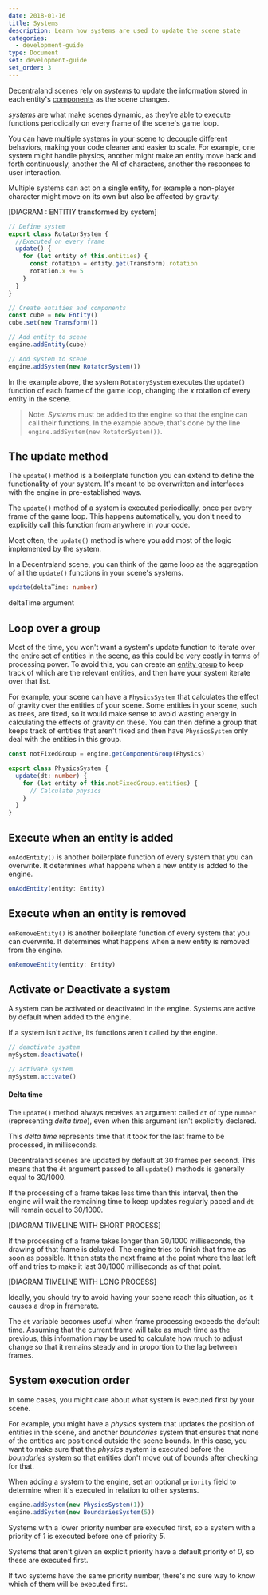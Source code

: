 ```yaml
---
date: 2018-01-16
title: Systems
description: Learn how systems are used to update the scene state
categories:
  - development-guide
type: Document
set: development-guide
set_order: 3
---
```


<!-- Decentraland scenes that are built with the 'ECS' module -->

Decentraland scenes rely on _systems_ to update the information stored in each entity's [components](https://en.wikipedia.org/wiki/Entity%E2%80%93component%E2%80%93system) as the scene changes.

_systems_ are what make scenes dynamic, as they're able to execute functions periodically on every frame of the scene's game loop.

You can have multiple systems in your scene to decouple different behaviors, making your code cleaner and easier to scale. For example, one system might handle physics, another might make an entity move back and forth continuously, another the AI of characters, another the responses to user interaction.

Multiple systems can act on a single entity, for example a non-player character might move on its own but also be affected by gravity.

[DIAGRAM : ENTITIY transformed by system]

```ts
// Define system
export class RotatorSystem {
  //Executed on every frame
  update() {
    for (let entity of this.entities) {
      const rotation = entity.get(Transform).rotation
      rotation.x += 5
    }
  }
}

// Create entities and components
const cube = new Entity()
cube.set(new Transform())

// Add entity to scene
engine.addEntity(cube)

// Add system to scene
engine.addSystem(new RotatorSystem())
```

In the example above, the system `RotatorySystem` executes the `update()` function of each frame of the game loop, changing the _x_ rotation of every entity in the scene.

> Note: _Systems_ must be added to the engine so that the engine can call their functions. In the example above, that's done by the line `engine.addSystem(new RotatorSystem())`.

## The update method

The `update()` method is a boilerplate function you can extend to define the functionality of your system. It's meant to be overwritten and interfaces with the engine in pre-established ways.

The `update()` method of a system is executed periodically, once per every frame of the game loop. This happens automatically, you don't need to explicitly call this function from anywhere in your code.

Most often, the `update()` method is where you add most of the logic implemented by the system.

In a Decentraland scene, you can think of the game loop as the aggregation of all the `update()` functions in your scene's systems.

```ts
update(deltaTime: number)
```

deltaTime argument

## Loop over a group

Most of the time, you won't want a system's update function to iterate over the entire set of entities in the scene, as this could be very costly in terms of processing power. To avoid this, you can create an [entity group]() to keep track of which are the relevant entities, and then have your system iterate over that list.

For example, your scene can have a `PhysicsSystem` that calculates the effect of gravity over the entities of your scene. Some entities in your scene, such as trees, are fixed, so it would make sense to avoid wasting energy in calculating the effects of gravity on these. You can then define a group that keeps track of entities that aren't fixed and then have `PhysicsSystem` only deal with the entities in this group.

```ts
const notFixedGroup = engine.getComponentGroup(Physics)

export class PhysicsSystem {
  update(dt: number) {
    for (let entity of this.notFixedGroup.entities) {
      // Calculate physics
    }
  }
}
```

## Execute when an entity is added

`onAddEntity()` is another boilerplate function of every system that you can overwrite. It determines what happens when a new entity is added to the engine.

```ts
onAddEntity(entity: Entity)
```

## Execute when an entity is removed

`onRemoveEntity()` is another boilerplate function of every system that you can overwrite. It determines what happens when a new entity is removed from the engine.

```ts
onRemoveEntity(entity: Entity)
```

## Activate or Deactivate a system

A system can be activated or deactivated in the engine. Systems are active by default when added to the engine.

If a system isn't active, its functions aren't called by the engine.

```ts
// deactivate system
mySystem.deactivate()

// activate system
mySystem.activate()
```

#### Delta time

The `update()` method always receives an argument called `dt` of type `number` (representing _delta time_), even when this argument isn't explicitly declared.

This _delta time_ represents time that it took for the last frame to be processed, in milliseconds.

Decentraland scenes are updated by default at 30 frames per second. This means that the `dt` argument passed to all `update()` methods is generally equal to 30/1000.

If the processing of a frame takes less time than this interval, then the engine will wait the remaining time to keep updates regularly paced and `dt` will remain equal to 30/1000.

[DIAGRAM TIMELINE WITH SHORT PROCESS]

If the processing of a frame takes longer than 30/1000 milliseconds, the drawing of that frame is delayed. The engine tries to finish that frame as soon as possible. It then stats the next frame at the point where the last left off and tries to make it last 30/1000 milliseconds as of that point.

[DIAGRAM TIMELINE WITH LONG PROCESS]

Ideally, you should try to avoid having your scene reach this situation, as it causes a drop in framerate.

The `dt` variable becomes useful when frame processing exceeds the default time. Assuming that the current frame will take as much time as the previous, this information may be used to calculate how much to adjust change so that it remains steady and in proportion to the lag between frames.

## System execution order

In some cases, you might care about what system is executed first by your scene.

For example, you might have a _physics_ system that updates the position of entities in the scene, and another _boundaries_ system that ensures that none of the entities are positioned outside the scene bounds. In this case, you want to make sure that the _physics_ system is executed before the _boundaries_ system so that entities don't move out of bounds after checking for that.

When adding a system to the engine, set an optional `priority` field to determine when it's executed in relation to other systems.

```ts
engine.addSystem(new PhysicsSystem(1))
engine.addSystem(new BoundariesSystem(5))
```

Systems with a lower priority number are executed first, so a system with a priority of _1_ is executed before one of priority _5_.

Systems that aren't given an explicit priority have a default priority of _0_, so these are executed first.

If two systems have the same priority number, there's no sure way to know which of them will be executed first.
